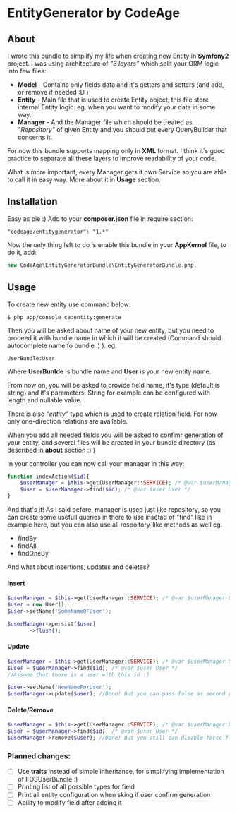 # EntityGenerator by CodeAge

## About

I wrote this bundle to simplify my life when creating new Entity in **Symfony2** project. I was using architecture of _"3 layers"_ which split your ORM logic into few files:
 * **Model** - Contains only fields data and it's getters and setters (and add, or remove if needed :D )
 * **Entity** - Main file that is used to create Entity object, this file store internal Entity logic. eg. when you want to modify your data in some way.
 * **Manager** - And the Manager file which should be treated as _"Repository"_ of given Entity and you should put every QueryBuilder that concerns it.

For now this bundle supports mapping only in **XML** format. I think it's good practice to separate all these layers to improve readability of your code.

What is more important, every Manager gets it own Service so you are able to call it in easy way. More about it in **Usage** section.

## Installation

Easy as pie :) Add to your **composer.json** file in require section:
```
"codeage/entitygenerator": "1.*"
```
Now the only thing left to do is enable this bundle in your **AppKernel** file, to do it, add:
```php
new CodeAge\EntityGeneratorBundle\EntityGeneratorBundle.php,
```

## Usage
To create new entity use command below:
```
$ php app/console ca:entity:generate
```

Then you will be asked about name of your new entity, but you need to proceed it with bundle name in which it will be created (Command should autocomplete name fo bundle :) ). eg.
```
UserBundle:User
```
Where **UserBunlde** is bundle name and **User** is your new entity name.

From now on, you will be asked to provide field name, it's type (default is string) and it's parameters. String for example can be configured with length and nullable value. 

There is also _"entity"_ type which is used to create relation field. For now only one-direction relations are available.

When you add all needed fields you will be asked to confimr generation of your entity, and several files will be created in your bundle directory (as described in **about** section :) )

In your controller you can now call your manager in this way:
```php
function indexAction($id){
    $userManager = $this->get(UserManager::SERVICE); /* @var $userManager UserManager */
    $user = $userManager->find($id); /* @var $user User */
}
```
And that's it! As I said before, manager is used just like repository, so you can create some usefull queries in there to use insetad of "find" like in example here, but you can also use all respoitory-like methods as well eg.
 * findBy
 * findAll
 * findOneBy


And what about insertions, updates and deletes? 
#### Insert
```php
$userManager = $this->get(UserManager::SERVICE); /* @var $userManager UserManager */
$user = new User();
$user->setName('SomeNameOFUser');

$userManager->persist($user)
       ->flush();
```
#### Update
```php
$userManager = $this->get(UserManager::SERVICE); /* @var $userManager UserManager */
$user = $userManager->find($id); /* @var $user User */
//Assume that there is a user with this id :)

$user->setName('NewNameForUser');
$userManager->update($user); //Done! But you can pass false as second parameter to disable force-flush :)
```
#### Delete/Remove
```php
$userManager = $this->get(UserManager::SERVICE); /* @var $userManager UserManager */
$user = $userManager->find($id); /* @var $user User */
$userManager->remove($user); //Done! But you still can disable force-flush
```

### Planned changes:

 * [ ] Use **traits** instead of simple inheritance, for simplifying implementation of FOSUserBundle :)
 * [ ] Printing list of all possible types for field
 * [ ] Print all entity configuration when sking if user confirm generation
 * [ ] Ability to modify field after adding it
